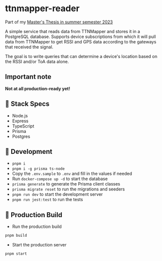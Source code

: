 # ttnmapper-reader

Part of my [Master's Thesis in summer semester 2023](https://github.com/Bassadin/Master-Thesis-INM)

A simple service that reads data from TTNMapper and stores it in a PostgreSQL database.
Supports device subscriptions from which it will pull data from TTNMapper to get RSSI and GPS data according to the gateways that received the signal.

The goal is to write queries that can determine a device's location based on the RSSI and/or ToA data alone.

## Important note

**Not at all production-ready yet!**

## 🍔 Stack Specs

- Node.js
- Express
- TypeScript
- Prisma
- Postgres

## 🧬 Development

- `pnpm i`
- `pnpm i -g prisma ts-node`
- Copy the `.env.sample` to `.env` and fill in the values if needed
- Run `docker-compose up -d` to start the database
- `prisma generate` to generate the Prisma client classes
- `prisma migrate reset` to run the migrations and seeders
- `pnpm run dev` to start the development server
- `pnpm run jest:test` to run the tests

## 🚀 Production Build

- Run the production build

```bash
pnpm build
```

- Start the production server

```bash
pnpm start
```
